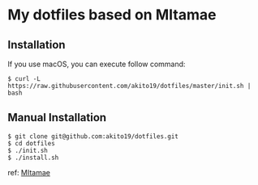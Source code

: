 # My dotfiles based on MItamae

## Installation
If you use macOS, you can execute follow command:

```
$ curl -L https://raw.githubusercontent.com/akito19/dotfiles/master/init.sh | bash
```

## Manual Installation
```
$ git clone git@github.com:akito19/dotfiles.git
$ cd dotfiles
$ ./init.sh
$ ./install.sh
```

ref: [MItamae](https://github.com/k0kubun/mitamae)
